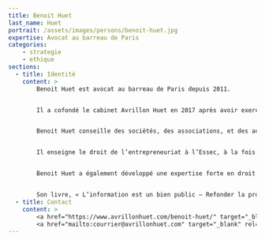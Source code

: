 ```yaml
---
title: Benoit Huet
last_name: Huet
portrait: /assets/images/persons/benoit-huet.jpg
expertise: Avocat au barreau de Paris
categories:
    - strategie
    - ethique
sections:
  - title: Identité
    content: >
        Benoit Huet est avocat au barreau de Paris depuis 2011.


        Il a cofondé le cabinet Avrillon Huet en 2017 après avoir exercé pendant six ans au sein du cabinet de Jean-Pierre Mignard, d’abord comme collaborateur puis comme associé.


        Benoit Huet conseille des sociétés, des associations, et des acteurs publics, sur des questions ayant trait au droit civil, au droit commercial et au droit des sociétés. Il intervient sur ces mêmes sujets en matière de contentieux.


        Il enseigne le droit de l’entrepreneuriat à l’Essec, à la fois sur le campus de Paris, et sur celui de Singapour.


        Benoit Huet a également développé une expertise forte en droit de la presse et représente des médias, des journalistes, et des personnes mises en cause par des supports d’information devant les tribunaux. Il est membre du Comité Juridique de Reporters Sans Frontières et publie régulièrement des articles sur les questions de gouvernance des médias et de liberté d’expression.


        Son livre, « L’information est un bien public – Refonder la propriété des médias » (co-écrit avec Julia Cagé) est paru aux éditions du Seuil en février 2021.
  - title: Contact
    content: >
        <a href="https://www.avrillonhuet.com/benoit-huet/" target="_blank" rel="noreferrer">Site</a> –
        <a href="mailto:courrier@avrillonhuet.com" target="_blank" rel="noreferrer">Mail</a>
---
```

